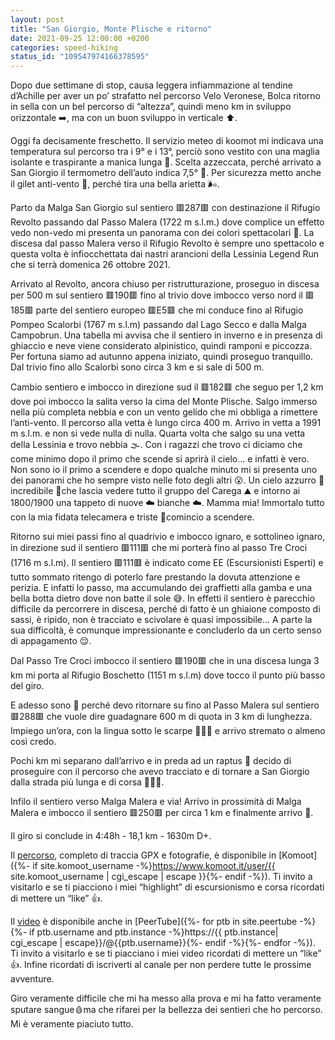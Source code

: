 ```yaml
---
layout: post
title: "San Giorgio, Monte Plische e ritorno"
date: 2021-09-25 12:00:00 +0200
categories: speed-hiking
status_id: "109547974166378595"
---
```


Dopo due settimane di stop, causa leggera infiammazione al tendine d’Achille per aver un po’ strafatto nel percorso Velo Veronese, Bolca ritorno in sella con un bel percorso di “altezza”, quindi meno km in sviluppo orizzontale ➡️, ma con un buon sviluppo in verticale ⬆️.

Oggi fa decisamente freschetto. Il servizio meteo di koomot mi indicava una temperatura sul percorso tra i 9° e i 13°, perciò sono vestito con una maglia isolante e traspirante a manica lunga 🧥. Scelta azzeccata, perché arrivato a San Giorgio il termometro dell’auto indica 7,5° 🥶. Per sicurezza metto anche il gilet anti-vento 🦺, perché tira una bella arietta 🌬.

Parto da Malga San Giorgio sul sentiero 🟥287🟥 con destinazione il Rifugio Revolto passando dal Passo Malera (1722 m s.l.m.) dove complice un effetto vedo non-vedo mi presenta un panorama con dei colori spettacolari 🌄. La discesa dal passo Malera verso il Rifugio Revolto è sempre uno spettacolo e questa volta è infiocchettata dai nastri arancioni della Lessinia Legend Run che si terrà domenica 26 ottobre 2021.

Arrivato al Revolto, ancora chiuso per ristrutturazione, proseguo in discesa per 500 m sul sentiero 🟥190🟥 fino al trivio dove imbocco verso nord il 🟥185🟥 parte del sentiero europeo 🟥E5🟥 che mi conduce fino al Rifugio Pompeo Scalorbi (1767 m s.l.m) passando dal Lago Secco e dalla Malga Campobrun. Una tabella mi avvisa che il sentiero in inverno e in presenza di ghiaccio e neve viene considerato alpinistico, quindi ramponi e piccozza. Per fortuna siamo ad autunno appena iniziato, quindi proseguo tranquillo. Dal trivio fino allo Scalorbi sono circa 3 km e si sale di 500 m.
 
Cambio sentiero e imbocco in direzione sud il 🟥182🟥 che seguo per 1,2 km dove poi imbocco la salita verso la cima del Monte Plische. Salgo immerso nella più completa nebbia e con un vento gelido che mi obbliga a rimettere l’anti-vento. Il percorso alla vetta è lungo circa 400 m. Arrivo in vetta a 1991 m s.l.m. e non si vede nulla di nulla. Quarta volta che salgo su una vetta della Lessinia e trovo nebbia 🌫. Con i ragazzi che trovo ci diciamo che come minimo dopo il primo che scende si aprirà il cielo… e infatti è vero. Non sono io il primo a scendere e dopo qualche minuto mi si presenta uno dei panorami che ho sempre visto nelle foto degli altri 😮. Un cielo azzurro 💙 incredibile 💙che lascia vedere tutto il gruppo del Carega ⛰ e intorno ai 1800/1900 una tappeto di nuove ☁️ bianche ☁️.  Mamma mia! Immortalo tutto con la mia fidata telecamera e triste 🥺comincio a scendere.

Ritorno sui miei passi fino al quadrivio e imbocco ignaro, e sottolineo ignaro, in direzione sud il sentiero 🟥111🟥 che mi porterà fino al passo Tre Croci (1716 m s.l.m). Il sentiero 🟥111🟥 è indicato come EE (Escursionisti Esperti) e tutto sommato ritengo di poterlo fare prestando la dovuta attenzione e perizia. E infatti lo passo, ma accumulando dei graffietti alla gamba e una bella botta dietro dove non batte il sole 😅. In effetti il sentiero è parecchio difficile da percorrere in discesa, perché di fatto è un ghiaione composto di sassi, è ripido, non è tracciato e scivolare è quasi impossibile… A parte la sua difficoltà, è comunque impressionante e concluderlo da un certo senso di appagamento 😌. 

Dal Passo Tre Croci imbocco il sentiero 🟥190🟥 che in una discesa lunga 3 km mi porta al Rifugio Boschetto (1151 m s.l.m) dove tocco il punto più basso del giro.

E adesso sono 🤬 perché devo ritornare su fino al Passo Malera sul sentiero 🟥288🟥 che vuole dire guadagnare 600 m di quota in 3 km di lunghezza. Impiego un’ora, con la lingua sotto le scarpe 🥵🥵🥵 e arrivo stremato o almeno così credo.

Pochi km mi separano dall’arrivo e in preda ad un raptus 🤪 decido di proseguire con il percorso che avevo tracciato e di tornare a San Giorgio dalla strada più lunga e di corsa 🏃🏻‍♂️.

Infilo il sentiero verso Malga Malera e via! Arrivo in prossimità di Malga Malera e imbocco il sentiero 🟥250🟥 per circa 1 km e finalmente arrivo 🏁.

Il giro si conclude in 4:48h - 18,1 km - 1630m D+.

Il [percorso][percorso], completo di traccia GPX e fotografie, è disponibile in [Komoot]({%- if site.komoot_username -%}https://www.komoot.it/user/{{ site.komoot_username | cgi_escape | escape }}{%- endif -%}). Ti invito a visitarlo e se ti piacciono i miei “highlight” di escursionismo e corsa ricordati di mettere un “like” 👍. 

Il [video][video] è disponibile anche in [PeerTube]({%- for ptb in site.peertube -%}{%- if ptb.username and ptb.instance -%}https://{{ ptb.instance| cgi_escape | escape}}/@{{ptb.username}}{%- endif -%}{%- endfor -%}). Ti invito a visitarlo e se ti piacciano i miei video ricordati di mettere un “like” 👍. Infine ricordati di iscriverti al canale per non perdere tutte le prossime avventure.

Giro veramente difficile che mi ha messo alla prova e mi ha fatto veramente sputare sangue🩸ma che rifarei per la bellezza dei sentieri che ho percorso. Mi è veramente piaciuto tutto.

[percorso]: https://www.komoot.it/tour/498501708?ref=wtd
[video]: https://peertube.uno/w/arAttjNkNs1L8Fd6U3pv9r
